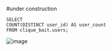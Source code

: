 #under construction

```
SELECT 
COUNT(DISTINCT user_id) AS user_count
FROM clique_bait.users;
```
![image](https://user-images.githubusercontent.com/104590611/214281564-c35a2bfa-15d8-45e3-817f-d8bfab8ebb6e.png)
